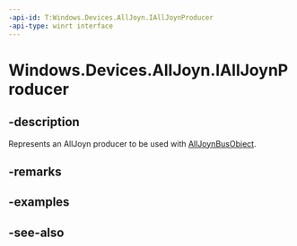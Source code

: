 ```yaml
---
-api-id: T:Windows.Devices.AllJoyn.IAllJoynProducer
-api-type: winrt interface
---
```


<!-- Interface syntax.
public interface IAllJoynProducer : 
-->

# Windows.Devices.AllJoyn.IAllJoynProducer

## -description
Represents an AllJoyn producer to be used with [AllJoynBusObject](alljoynbusobject.md).

## -remarks

## -examples

## -see-also
